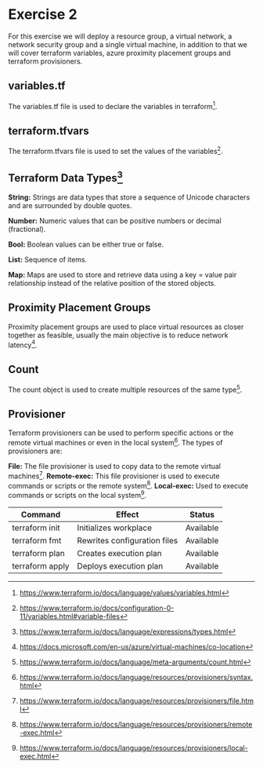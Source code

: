 # Exercise 2

For this exercise we will deploy a resource group, a virtual network, a network security group and a single virtual machine, in addition to that we will cover terraform variables,
azure proximity placement groups and terraform provisioners.

## variables.tf

The variables.tf file is used to declare the variables in terraform[^1].

## terraform.tfvars

The terraform.tfvars file is used to set the values of the variables[^2].

## Terraform Data Types[^3] 

**String:** Strings are data types that store a sequence of Unicode characters and are surrounded by double quotes.

**Number:**  Numeric values that can be positive numbers or decimal (fractional).

**Bool:** Boolean values can be either true or false.

**List:** Sequence of items.

**Map:** Maps are used to store and retrieve data using a key = value pair relationship instead of the relative position of the stored objects.

## Proximity Placement Groups

Proximity placement groups are used to place virtual resources as closer together as feasible, usually the main objective is to reduce network latency[^4].

## Count 

The count object is used to create multiple resources of the same type[^5].

## Provisioner

Terraform provisioners can be used to perform specific actions or the remote virtual machines or even in the local system[^6]. The types of provisioners are:

**File:** The file provisioner is used to copy data to the remote virtual machines[^7].
**Remote-exec:** This file provisioner is used to execute commands or scripts or the remote system[^8].
**Local-exec:** Used to execute commands or scripts on the local system[^9].


Command           |  Effect                       | Status
------------------|-------------------------------|------------
terraform init    | Initializes workplace         | Available
terraform fmt     | Rewrites configuration files  | Available
terraform plan    | Creates execution plan        | Available
terraform apply   | Deploys execution plan        | Available

[^1]: https://www.terraform.io/docs/language/values/variables.html 
[^2]: https://www.terraform.io/docs/configuration-0-11/variables.html#variable-files 
[^3]: https://www.terraform.io/docs/language/expressions/types.html
[^4]: https://docs.microsoft.com/en-us/azure/virtual-machines/co-location
[^5]: https://www.terraform.io/docs/language/meta-arguments/count.html 
[^6]: https://www.terraform.io/docs/language/resources/provisioners/syntax.html
[^7]: https://www.terraform.io/docs/language/resources/provisioners/file.html 
[^8]: https://www.terraform.io/docs/language/resources/provisioners/remote-exec.html 
[^9]: https://www.terraform.io/docs/language/resources/provisioners/local-exec.html 
